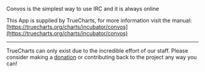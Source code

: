 Convos is the simplest way to use IRC and it is always online

This App is supplied by TrueCharts, for more information visit the manual: [https://truecharts.org/charts/incubator/convos](https://truecharts.org/charts/incubator/convos)

---

TrueCharts can only exist due to the incredible effort of our staff.
Please consider making a [donation](https://truecharts.org/sponsor) or contributing back to the project any way you can!
